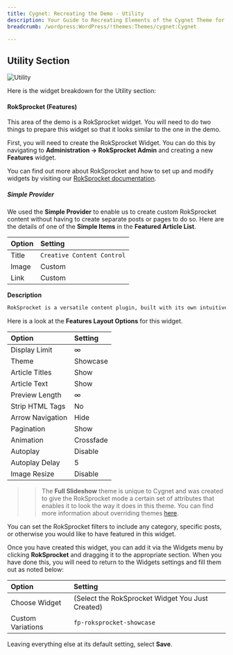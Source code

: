 ```yaml
---
title: Cygnet: Recreating the Demo - Utility
description: Your Guide to Recreating Elements of the Cygnet Theme for WordPress
breadcrumb: /wordpress:WordPress/!themes:Themes/cygnet:Cygnet

---
```


Utility Section
-----

![Utility](assets/demo_4.jpeg)

Here is the widget breakdown for the Utility section:

#### RokSprocket (Features)

This area of the demo is a RokSprocket widget. You will need to do two things to prepare this widget so that it looks similar to the one in the demo.

First, you will need to create the RokSprocket Widget. You can do this by navigating to **Administration -> RokSprocket Admin** and creating a new **Features** widget.

You can find out more about RokSprocket and how to set up and modify widgets by visiting our [RokSprocket documentation](../../plugins/roksprocket).

##### Simple Provider

We used the **Simple Provider** to enable us to create custom RokSprocket content without having to create separate posts or pages to do so. Here are the details of one of the **Simple Items** in the **Featured Article List**.

| Option | Setting                    |
| :----- | :-----                     |
| Title  | `Creative Content Control` |
| Image  | Custom                     |
| Link   | Custom                     |

**Description**

~~~ .html
RokSprocket is a versatile content plugin, built with its own intuitive custom UI, with several layouts and themes, providing a flexible platform to control your site content.
~~~

Here is a look at the **Features Layout Options** for this widget.

| Option           | Setting   |
| :-----           | :-----    |
| Display Limit    | ∞         |
| Theme            | Showcase  |
| Article Titles   | Show      |
| Article Text     | Show      |
| Preview Length   | ∞         |
| Strip HTML Tags  | No        |
| Arrow Navigation | Hide      |
| Pagination       | Show      |
| Animation        | Crossfade |
| Autoplay         | Disable   |
| Autoplay Delay   | 5         |
| Image Resize     | Disable   |

>> The **Full Slideshow** theme is unique to Cygnet and was created to give the RokSprocket mode a certain set of attributes that enables it to look the way it does in this theme. You can find more information about overriding themes [here](../../plugins/roksprocket/layout_modes.md#custom-layout-theme-overrides).

You can set the RokSprocket filters to include any category, specific posts, or otherwise you would like to have featured in this widget.

Once you have created this widget, you can add it via the Widgets menu by clicking **RokSprocket** and dragging it to the appropriate section. When you have done this, you will need to return to the Widgets settings and fill them out as noted below:

| Option            | Setting                                          |
| :-----            | :-----                                           |
| Choose Widget     | (Select the RokSprocket Widget You Just Created) |
| Custom Variations | `fp-roksprocket-showcase`                        |

Leaving everything else at its default setting, select **Save**.

